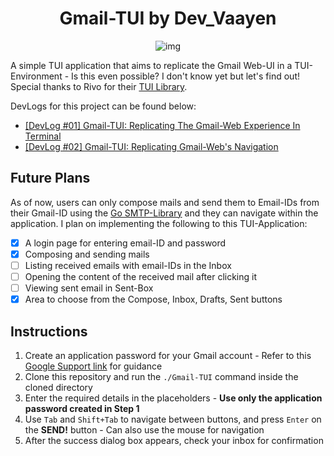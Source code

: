 <div align=center>

# Gmail-TUI by Dev_Vaayen

![img](https://i.imgur.com/LGWmkLP.gif)

</div>

A simple TUI application that aims to replicate the Gmail Web-UI in a TUI-Environment - Is this even possible? I don't know yet but let's find out! Special thanks to Rivo for their [TUI Library](https://github.com/rivo/tview/tree/master).

DevLogs for this project can be found below:     
- [[DevLog #01] Gmail-TUI: Replicating The Gmail-Web Experience In Terminal](https://dev.to/dev_vaayen/devlog-01-gmail-tui-replicating-the-gmail-web-experience-in-terminal-1lk1)
- [[DevLog #02] Gmail-TUI: Replicating Gmail-Web's Navigation](https://dev.to/dev_vaayen/devlog-02-gmail-tui-replicating-gmail-webs-navigation-blb)

## Future Plans
As of now, users can only compose mails and send them to Email-IDs from their Gmail-ID using the [Go SMTP-Library](https://www.geeksforgeeks.org/sending-email-using-smtp-in-golang/) and they can navigate within the application. I plan on implementing the following to this TUI-Application:         
- [x] A login page for entering email-ID and password         
- [x] Composing and sending mails          
- [ ] Listing received emails with email-IDs in the Inbox         
- [ ] Opening the content of the received mail after clicking it        
- [ ] Viewing sent email in Sent-Box         
- [x] Area to choose from the Compose, Inbox, Drafts, Sent buttons         

## Instructions
1. Create an application password for your Gmail account - Refer to this [Google Support link](https://support.google.com/accounts/answer/185833?hl=en) for guidance
2. Clone this repository and run the `./Gmail-TUI` command inside the cloned directory
3. Enter the required details in the placeholders - **Use only the application password created in Step 1**
4. Use `Tab` and `Shift+Tab` to navigate between buttons, and press `Enter` on the **SEND!** button - Can also use the mouse for navigation
5. After the success dialog box appears, check your inbox for confirmation
